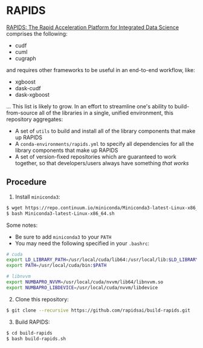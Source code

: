 # RAPIDS

[RAPIDS: The Rapid Acceleration Platform for Integrated Data Science](https://rapids.ai) comprises the following:

* cudf
* cuml
* cugraph

and requires other frameworks to be useful in an end-to-end workflow, like:

* xgboost
* dask-cudf
* dask-xgboost

... This list is likely to grow. In an effort to streamline one's ability to build-from-source all of the libraries in a single, unified environment, this repository aggregates:

* A set of `utils` to build and install all of the library components that make up RAPIDS
* A `conda-environments/rapids.yml` to specify all dependencies for all the library components that make up RAPIDS
* A set of version-fixed repositories which are guaranteed to work together, so that developers/users always have something _that works_

## Procedure

1. Install `miniconda3`:

```bash
$ wget https://repo.continuum.io/miniconda/Miniconda3-latest-Linux-x86_64.sh && \
$ bash Miniconda3-latest-Linux-x86_64.sh
```

Some notes:
* Be sure to add `miniconda3` to your `PATH`
* You may need the following specified in your `.bashrc`:
```bash
# cuda
export LD_LIBRARY_PATH=/usr/local/cuda/lib64:/usr/local/lib:$LD_LIBRARY_PATH
export PATH=/usr/local/cuda/bin:$PATH

# libnvvm
export NUMBAPRO_NVVM=/usr/local/cuda/nvvm/lib64/libnvvm.so
export NUMBAPRO_LIBDEVICE=/usr/local/cuda/nvvm/libdevice
```

2. Clone this repository:

```bash
$ git clone --recursive https://github.com/rapidsai/build-rapids.git
```

3. Build RAPIDS:

```bash
$ cd build-rapids
$ bash build-rapids.sh
```
